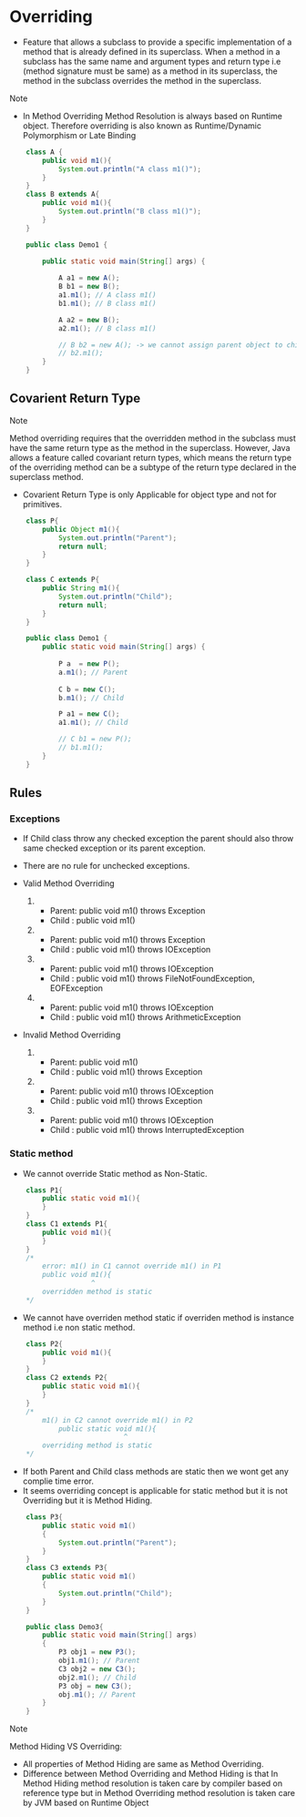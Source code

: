 # Overriding

* Feature that allows a subclass to provide a specific implementation of a method that is already defined in its superclass. When a method in a subclass has the same name and argument types and return type i.e (method signature must be same) as a method in its superclass, the method in the subclass overrides the method in the superclass.

>[!Note]
>   * In Method Overriding Method Resolution is always based on Runtime object. Therefore overriding is also known as Runtime/Dynamic Polymorphism or Late Binding
```java
    class A {
        public void m1(){
            System.out.println("A class m1()");
        }
    }
    class B extends A{
        public void m1(){
            System.out.println("B class m1()");
        }
    }

    public class Demo1 {

        public static void main(String[] args) {
            
            A a1 = new A();
            B b1 = new B();
            a1.m1(); // A class m1()
            b1.m1(); // B class m1() 

            A a2 = new B();
            a2.m1(); // B class m1()

            // B b2 = new A(); -> we cannot assign parent object to child class
            // b2.m1();
        }    
    }
```

## Covarient Return Type

> [!Note]
> Method overriding requires that the overridden method in the subclass must have the same return type as the method in the superclass. However, Java allows a feature called covariant return types, which means the return type of the overriding method can be a subtype of the return type declared in the superclass method.
>   * Covarient Return Type is only Applicable for object type and not for primitives.

```java
    class P{
        public Object m1(){
            System.out.println("Parent");
            return null;
        } 
    }

    class C extends P{    
        public String m1(){
            System.out.println("Child");
            return null;
        }
    }

    public class Demo1 {
        public static void main(String[] args) {
            
            P a  = new P();
            a.m1(); // Parent
            
            C b = new C();
            b.m1(); // Child

            P a1 = new C();
            a1.m1(); // Child

            // C b1 = new P();
            // b1.m1();
        }
    }
```

## Rules

### Exceptions
* If Child class throw any checked exception the parent should also throw same checked exception or its parent exception.
* There are no rule for unchecked exceptions.
* Valid Method Overriding 

    1. - Parent: public void m1() throws Exception
       - Child : public void m1()

    2. - Parent: public void m1() throws Exception
       - Child : public void m1() throws IOException

    3. - Parent: public void m1() throws IOException
       - Child : public void m1() throws FileNotFoundException, EOFException

    4. - Parent: public void m1() throws IOException
       - Child : public void m1() throws ArithmeticException

* Invalid Method Overriding

    1. - Parent: public void m1() 
       - Child : public void m1() throws Exception

    2. - Parent: public void m1() throws IOException
       - Child : public void m1() throws Exception

    3. - Parent: public void m1() throws IOException
       - Child : public void m1() throws InterruptedException

### Static method
* We cannot override Static method as Non-Static.
```java
    class P1{
        public static void m1(){
        }
    }
    class C1 extends P1{
        public void m1(){
        }
    }
    /*
        error: m1() in C1 cannot override m1() in P1
        public void m1(){
                    ^
        overridden method is static
    */
```
* We cannot have overriden method static if overriden method is instance method i.e non static method.
```java
    class P2{
        public void m1(){
        }
    }
    class C2 extends P2{
        public static void m1(){
        }
    }
    /*
        m1() in C2 cannot override m1() in P2
            public static void m1(){
                            ^
        overriding method is static
    */
```
* If both Parent and Child class methods are static then we wont get any complie time error.
* It seems overriding concept is applicable for static method but it is not Overriding but it is Method Hiding.
```java
    class P3{
        public static void m1()
        {
            System.out.println("Parent");
        }
    }
    class C3 extends P3{
        public static void m1()
        {
            System.out.println("Child");
        }
    }

    public class Demo3{
        public static void main(String[] args) 
        {
            P3 obj1 = new P3();
            obj1.m1(); // Parent
            C3 obj2 = new C3();
            obj2.m1(); // Child        
            P3 obj = new C3();
            obj.m1(); // Parent
        }
    }
```

> [!Note]
> Method Hiding VS Overriding: 
> - All properties of Method Hiding are same as Method Overriding.
> - Difference between Method Overriding and Method Hiding is that In Method Hiding method resolution is taken care by compiler based on reference type but in Method Overriding method resolution is taken care by JVM based on Runtime Object